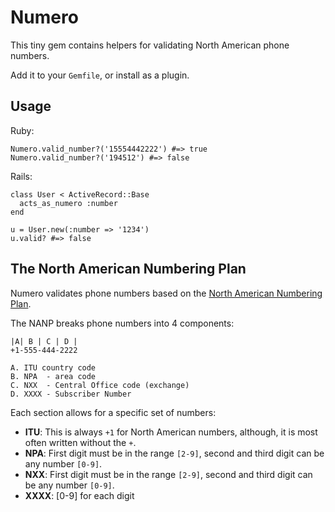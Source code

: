 # Numero

This tiny gem contains helpers for validating North American phone numbers.

Add it to your `Gemfile`, or install as a plugin.


## Usage

Ruby:

    Numero.valid_number?('15554442222') #=> true
    Numero.valid_number?('194512') #=> false


Rails:

    class User < ActiveRecord::Base
      acts_as_numero :number
    end

    u = User.new(:number => '1234')
    u.valid? #=> false


## The North American Numbering Plan

Numero validates phone numbers based on the
[North American Numbering Plan](http://en.wikipedia.org/wiki/North_American_Numbering_Plan).

The NANP breaks phone numbers into 4 components:

    |A| B | C | D |
    +1-555-444-2222

    A. ITU country code
    B. NPA  - area code
    C. NXX  - Central Office code (exchange)
    D. XXXX - Subscriber Number

Each section allows for a specific set of numbers:

* **ITU**: This is always `+1` for North American numbers, although, it is
  most often written without the `+`.
* **NPA**: First digit must be in the range `[2-9]`, second and third digit
  can be any number `[0-9]`.
* **NXX**: First digit must be in the range `[2-9]`, second and third digit
  can be any number `[0-9]`.
* **XXXX**: [0-9] for each digit

